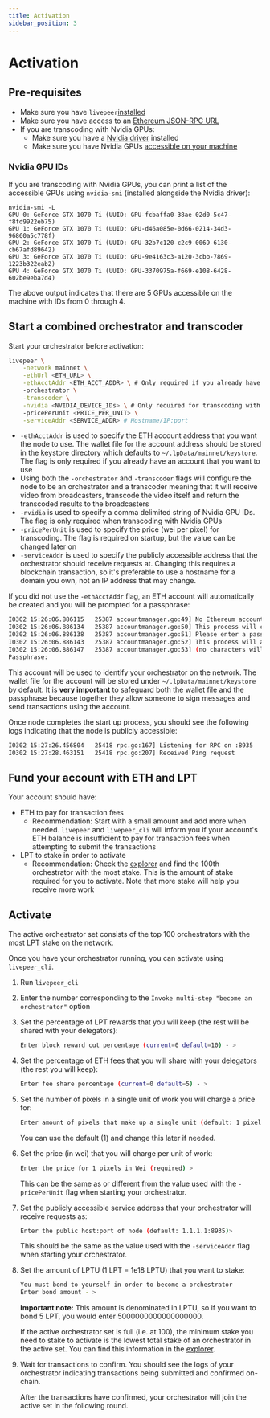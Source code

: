 ```yaml
---
title: Activation
sidebar_position: 3
---
```



# Activation

## Pre-requisites

- Make sure you have `livepeer`[installed](/livepeer-quick-start/)
- Make sure you have access to an
  [Ethereum JSON-RPC URL](/livepeer-quick-start/connect-to-ethereum)
- If you are transcoding with Nvidia GPUs:
  - Make sure you have a
    [Nvidia driver](https://www.nvidia.com/Download/index.aspx) installed
  - Make sure you have Nvidia GPUs
    [accessible on your machine](/video-miners/getting-started/activation#nvidia-gpu-i-ds)

### Nvidia GPU IDs

If you are transcoding with Nvidia GPUs, you can print a list of the accessible
GPUs using `nvidia-smi` (installed alongside the Nvidia driver):

```
nvidia-smi -L
GPU 0: GeForce GTX 1070 Ti (UUID: GPU-fcbaffa0-38ae-02d0-5c47-f8fd9922eb75)
GPU 1: GeForce GTX 1070 Ti (UUID: GPU-d46a085e-0d66-0214-34d3-96860a5c778f)
GPU 2: GeForce GTX 1070 Ti (UUID: GPU-32b7c120-c2c9-0069-6130-cb67afd89642)
GPU 3: GeForce GTX 1070 Ti (UUID: GPU-9e4163c3-a120-3cbb-7869-1223b322eab2)
GPU 4: GeForce GTX 1070 Ti (UUID: GPU-3370975a-f669-e108-6428-602be9eba7d4)
```

The above output indicates that there are 5 GPUs accessible on the machine with
IDs from 0 through 4.

## Start a combined orchestrator and transcoder

Start your orchestrator before activation:

```bash
livepeer \
    -network mainnet \
    -ethUrl <ETH_URL> \
    -ethAcctAddr <ETH_ACCT_ADDR> \ # Only required if you already have an ETH account you want to use
    -orchestrator \
    -transcoder \
    -nvidia <NVIDIA_DEVICE_IDs> \ # Only required for transcoding with Nvidia GPUs
    -pricePerUnit <PRICE_PER_UNIT> \
    -serviceAddr <SERVICE_ADDR> # Hostname/IP:port
```

- `-ethAcctAddr` is used to specify the ETH account address that you want the
  node to use. The wallet file for the account address should be stored in the
  keystore directory which defaults to `~/.lpData/mainnet/keystore`. The flag is
  only required if you already have an account that you want to use
- Using both the `-orchestrator` and `-transcoder` flags will configure the node
  to be an orchestrator and a transcoder meaning that it will receive video from
  broadcasters, transcode the video itself and return the transcoded results to
  the broadcasters
- `-nvidia` is used to specify a comma delimited string of Nvidia GPU IDs. The
  flag is only required when transcoding with Nvidia GPUs
- `-pricePerUnit` is used to specify the price (wei per pixel) for transcoding.
  The flag is required on startup, but the value can be changed later on
- `-serviceAddr` is used to specify the publicly accessible address that the
  orchestrator should receive requests at. Changing this requires a blockchain
  transaction, so it's preferable to use a hostname for a domain you own, not
  an IP address that may change.

If you did not use the `-ethAcctAddr` flag, an ETH account will automatically be
created and you will be prompted for a passphrase:

```bash
I0302 15:26:06.886115   25387 accountmanager.go:49] No Ethereum account found. Creating a new account
I0302 15:26:06.886134   25387 accountmanager.go:50] This process will create a new Ethereum account for this Livepeer node
I0302 15:26:06.886138   25387 accountmanager.go:51] Please enter a passphrase to encrypt the Private Keystore file for the Ethereum account.
I0302 15:26:06.886143   25387 accountmanager.go:52] This process will ask for this passphrase every time it is launched
I0302 15:26:06.886147   25387 accountmanager.go:53] (no characters will appear in Terminal when the passphrase is entered)
Passphrase:
```

This account will be used to identify your orchestrator on the network. The
wallet file for the account will be stored under `~/.lpData/mainnet/keystore` by
default. It is **very important** to safeguard both the wallet file and the
passphrase because together they allow someone to sign messages and send
transactions using the account.

Once node completes the start up process, you should see the following logs
indicating that the node is publicly accessible:

```bash
I0302 15:27:26.456804   25418 rpc.go:167] Listening for RPC on :8935
I0302 15:27:28.463151   25418 rpc.go:207] Received Ping request
```

## Fund your account with ETH and LPT

Your account should have:

- ETH to pay for transaction fees
  - Recommendation: Start with a small amount and add more when needed.
    `livepeer` and `livepeer_cli` will inform you if your account's ETH balance
    is insufficient to pay for transaction fees when attempting to submit the
    transactions
- LPT to stake in order to activate
  - Recommendation: Check the [explorer](https://explorer.livepeer.org/) and
    find the 100th orchestrator with the most stake. This is the amount of stake
    required for you to activate. Note that more stake will help you receive
    more work

## Activate

The active orchestrator set consists of the top 100 orchestrators with the most
LPT stake on the network.

Once you have your orchestrator running, you can activate using `livepeer_cli`.

1. Run `livepeer_cli`

2. Enter the number corresponding to the
   `Invoke multi-step "become an orchestrator"` option

3. Set the percentage of LPT rewards that you will keep (the rest will be shared
   with your delegators):

   ```bash
   Enter block reward cut percentage (current=0 default=10) - >
   ```

4. Set the percentage of ETH fees that you will share with your delegators (the
   rest you will keep):

   ```bash
   Enter fee share percentage (current=0 default=5) - >
   ```

5. Set the number of pixels in a single unit of work you will charge a price
   for:

   ```bash
   Enter amount of pixels that make up a single unit (default: 1 pixel) >
   ```

   You can use the default (1) and change this later if needed.

6. Set the price (in wei) that you will charge per unit of work:

   ```bash
   Enter the price for 1 pixels in Wei (required) >
   ```

   This can be the same as or different from the value used with the
   `-pricePerUnit` flag when starting your orchestrator.

7. Set the publicly accessible service address that your orchestrator will
   receive requests as:

   ```bash
   Enter the public host:port of node (default: 1.1.1.1:8935)>
   ```

   This should be the same as the value used with the `-serviceAddr` flag when
   starting your orchestrator.

8. Set the amount of LPTU (1 LPT = 1e18 LPTU) that you want to stake:

   ```bash
   You must bond to yourself in order to become a orchestrator
   Enter bond amount - >
   ```

   **Important note:** This amount is denominated in LPTU, so if you want to bond 5 LPT,
   you would enter 5000000000000000000.

   If the active orchestrator set is full (i.e. at 100), the minimum stake you
   need to stake to activate is the lowest total stake of an orchestrator in the
   active set. You can find this information in the
   [explorer](https://explorer.livepeer.org/).

9. Wait for transactions to confirm. You should see the logs of your
   orchestrator indicating transactions being submitted and confirmed on-chain.

   After the transactions have confirmed, your orchestrator will join the active
   set in the following round.

